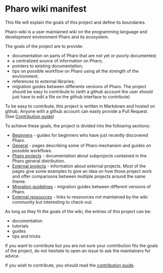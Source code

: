 # Pharo wiki manifest

This file will explain the goals of this project and define its boundaries. 

Pharo-wiki is a user maintained wiki on the programming language and development environment Pharo and its ecosystem.

The goals of the project are to provide:

- documentation on parts of Pharo that are not yet or poorly documented;
- a centralized source of information on Pharo;
- pointers to existing documentation;
- tips on possible workflow on Pharo using all the strength of the environment;
- references to external libraries;
- migration guides between differents versions of Pharo.
The project should be easy to contribute to (with a github account the user should just have to edit a file on the github interface to contribute)

To be easy to contribute, this project is written in Markdown and hosted on github. Anyone with a github account can easily provide a Pull Request. (See [Contribution guide](CONTRIBUTION.md))

To achieve these goals, the project is divided into the following sections:

* [Beginners](https://github.com/pharo-open-documentation/pharo-wiki#beginners) - guides for beginners who have just recently discovered Pharo.
* [General](https://github.com/pharo-open-documentation/pharo-wiki#general) - pages describing some of Pharo mechanism and guides on possible workflows.
* [Pharo projects](https://github.com/pharo-open-documentation/pharo-wiki#pharo-projects) - documentation about subprojects contained in the Pharo general distribution.
* [External projects](https://github.com/pharo-open-documentation/pharo-wiki#external-projects) - information about external projects. Most of the pages give some examples to give an idea on how those project work and offer comparisons between multiple projects around the same theme.
* [Migration guidelines](https://github.com/pharo-open-documentation/pharo-wiki#migration-guidelines) - migration guides between different versions of Pharo.
* [External ressources](https://github.com/pharo-open-documentation/pharo-wiki#external-ressources) - links to ressources not maintained by the wiki community but interesting to check-out.

As long as they fit the goals of the wiki, the entries of this project can be:

- documentation
- tutorials
- guides
- tips and tricks

If you want to contribute but you are not sure your contribution fits the goals of the project, do not hesitate to open an issue to ask the maintainers for advice.

If you wish to contribute, you should read the [contribution guide](CONTRIBUTION.md).
